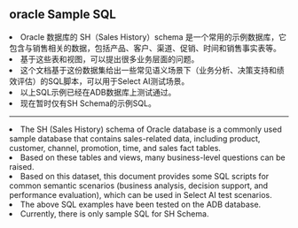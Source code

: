 ## oracle Sample SQL

<li>Oracle 数据库的 SH（Sales History）schema 是一个常用的示例数据库，它包含与销售相关的数据，包括产品、客户、渠道、促销、时间和销售事实表等。</li>
<li>基于这些表和视图，可以提出很多业务层面的问题。
<li>这个文档基于这份数据集给出一些常见语义场景下（业务分析、决策支持和绩效评估）的SQL脚本，可以用于Select AI测试场景。
<li>以上SQL示例已经在ADB数据库上测试通过。
<li>现在暂时仅有SH Schema的示例SQL。
<hr>
<li>The SH (Sales History) schema of Oracle database is a commonly used sample database that contains sales-related data, including product, customer, channel, promotion, time, and sales fact tables.
<li>Based on these tables and views, many business-level questions can be raised.
<li>Based on this dataset, this document provides some SQL scripts for common semantic scenarios (business analysis, decision support, and performance evaluation), which can be used in Select AI test scenarios.
<li>The above SQL examples have been tested on the ADB database.
<li>Currently, there is only sample SQL for SH Schema.

